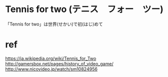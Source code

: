 # Tennis for two (テニス　フォー　ツー)

「Tennis for two」は世界(せかい)で初(はじ)めて



# ref
https://ja.wikipedia.org/wiki/Tennis_for_Two
http://gamersbox.net/pages/history_of_video_game/
http://www.nicovideo.jp/watch/sm10824956
